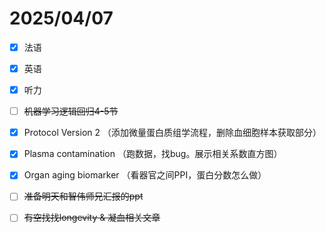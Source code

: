 # 2025/04/07

- [x] 法语
- [x] 英语
- [x] 听力
- [ ] ~~机器学习逻辑回归4-5节~~
- [x] Protocol Version 2 （添加微量蛋白质组学流程，删除血细胞样本获取部分）
- [x] Plasma contamination （跑数据，找bug。展示相关系数直方图）
- [x] Organ aging biomarker （看器官之间PPI，蛋白分数怎么做）
- [ ] ~~准备明天和智伟师兄汇报的ppt~~
- [ ] ~~有空找找longevity & 凝血相关文章~~

